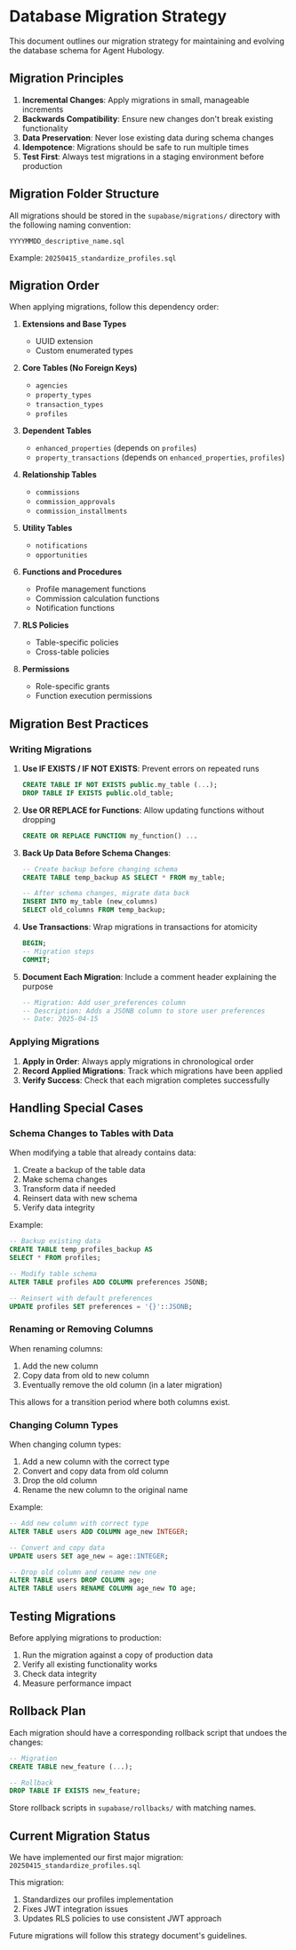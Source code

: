 # Database Migration Strategy

This document outlines our migration strategy for maintaining and evolving the database schema for Agent Hubology.

## Migration Principles

1. **Incremental Changes**: Apply migrations in small, manageable increments
2. **Backwards Compatibility**: Ensure new changes don't break existing functionality
3. **Data Preservation**: Never lose existing data during schema changes
4. **Idempotence**: Migrations should be safe to run multiple times
5. **Test First**: Always test migrations in a staging environment before production

## Migration Folder Structure

All migrations should be stored in the `supabase/migrations/` directory with the following naming convention:

```
YYYYMMDD_descriptive_name.sql
```

Example: `20250415_standardize_profiles.sql`

## Migration Order

When applying migrations, follow this dependency order:

1. **Extensions and Base Types**
   - UUID extension
   - Custom enumerated types

2. **Core Tables (No Foreign Keys)**
   - `agencies`
   - `property_types`
   - `transaction_types`
   - `profiles`

3. **Dependent Tables**
   - `enhanced_properties` (depends on `profiles`)
   - `property_transactions` (depends on `enhanced_properties`, `profiles`)

4. **Relationship Tables**
   - `commissions`
   - `commission_approvals`
   - `commission_installments`

5. **Utility Tables**
   - `notifications`
   - `opportunities`

6. **Functions and Procedures**
   - Profile management functions
   - Commission calculation functions
   - Notification functions

7. **RLS Policies**
   - Table-specific policies
   - Cross-table policies

8. **Permissions**
   - Role-specific grants
   - Function execution permissions

## Migration Best Practices

### Writing Migrations

1. **Use IF EXISTS / IF NOT EXISTS**: Prevent errors on repeated runs
   ```sql
   CREATE TABLE IF NOT EXISTS public.my_table (...);
   DROP TABLE IF EXISTS public.old_table;
   ```

2. **Use OR REPLACE for Functions**: Allow updating functions without dropping
   ```sql
   CREATE OR REPLACE FUNCTION my_function() ...
   ```

3. **Back Up Data Before Schema Changes**:
   ```sql
   -- Create backup before changing schema
   CREATE TABLE temp_backup AS SELECT * FROM my_table;
   
   -- After schema changes, migrate data back
   INSERT INTO my_table (new_columns) 
   SELECT old_columns FROM temp_backup;
   ```

4. **Use Transactions**: Wrap migrations in transactions for atomicity
   ```sql
   BEGIN;
   -- Migration steps
   COMMIT;
   ```

5. **Document Each Migration**: Include a comment header explaining the purpose
   ```sql
   -- Migration: Add user_preferences column
   -- Description: Adds a JSONB column to store user preferences
   -- Date: 2025-04-15
   ```

### Applying Migrations

1. **Apply in Order**: Always apply migrations in chronological order
2. **Record Applied Migrations**: Track which migrations have been applied
3. **Verify Success**: Check that each migration completes successfully

## Handling Special Cases

### Schema Changes to Tables with Data

When modifying a table that already contains data:

1. Create a backup of the table data
2. Make schema changes
3. Transform data if needed
4. Reinsert data with new schema
5. Verify data integrity

Example:
```sql
-- Backup existing data
CREATE TABLE temp_profiles_backup AS
SELECT * FROM profiles;

-- Modify table schema
ALTER TABLE profiles ADD COLUMN preferences JSONB;

-- Reinsert with default preferences
UPDATE profiles SET preferences = '{}'::JSONB;
```

### Renaming or Removing Columns

When renaming columns:

1. Add the new column
2. Copy data from old to new column
3. Eventually remove the old column (in a later migration)

This allows for a transition period where both columns exist.

### Changing Column Types

When changing column types:

1. Add a new column with the correct type
2. Convert and copy data from old column
3. Drop the old column
4. Rename the new column to the original name

Example:
```sql
-- Add new column with correct type
ALTER TABLE users ADD COLUMN age_new INTEGER;

-- Convert and copy data
UPDATE users SET age_new = age::INTEGER;

-- Drop old column and rename new one
ALTER TABLE users DROP COLUMN age;
ALTER TABLE users RENAME COLUMN age_new TO age;
```

## Testing Migrations

Before applying migrations to production:

1. Run the migration against a copy of production data
2. Verify all existing functionality works
3. Check data integrity
4. Measure performance impact

## Rollback Plan

Each migration should have a corresponding rollback script that undoes the changes:

```sql
-- Migration
CREATE TABLE new_feature (...);

-- Rollback
DROP TABLE IF EXISTS new_feature;
```

Store rollback scripts in `supabase/rollbacks/` with matching names.

## Current Migration Status

We have implemented our first major migration: `20250415_standardize_profiles.sql`

This migration:
1. Standardizes our profiles implementation
2. Fixes JWT integration issues
3. Updates RLS policies to use consistent JWT approach

Future migrations will follow this strategy document's guidelines.